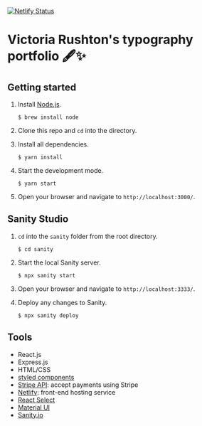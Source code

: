 [![Netlify Status](https://api.netlify.com/api/v1/badges/24a9ab91-ba5d-416e-92e4-a8ea8d17f6f6/deploy-status)](https://app.netlify.com/sites/victoria-rushton/deploys)

# Victoria Rushton's typography portfolio 🖋✨

## Getting started

1. Install [Node.js](https://www.npmjs.com/get-npm).

   `$ brew install node`

2. Clone this repo and `cd` into the directory.
3. Install all dependencies.

   `$ yarn install`

4. Start the development mode.

   `$ yarn start`

5. Open your browser and navigate to `http://localhost:3000/`.

## Sanity Studio

1. `cd` into the `sanity` folder from the root directory.

   `$ cd sanity`

2. Start the local Sanity server.

   `$ npx sanity start`

3. Open your browser and navigate to `http://localhost:3333/`.

4. Deploy any changes to Sanity.

   `$ npx sanity deploy`

## Tools

- React.js
- Express.js
- HTML/CSS
- [styled components](https://styled-components.com/)
- [Stripe API](https://stripe.com/docs/payments/accept-a-payment?platform=web&ui=checkout): accept payments using Stripe
- [Netlify](https://www.netlify.com): front-end hosting service
- [React Select](https://react-select.com/home)
- [Material UI](https://material-ui.com/components/slider/#continuous-sliders)
- [Sanity.io](https://www.sanity.io/)
